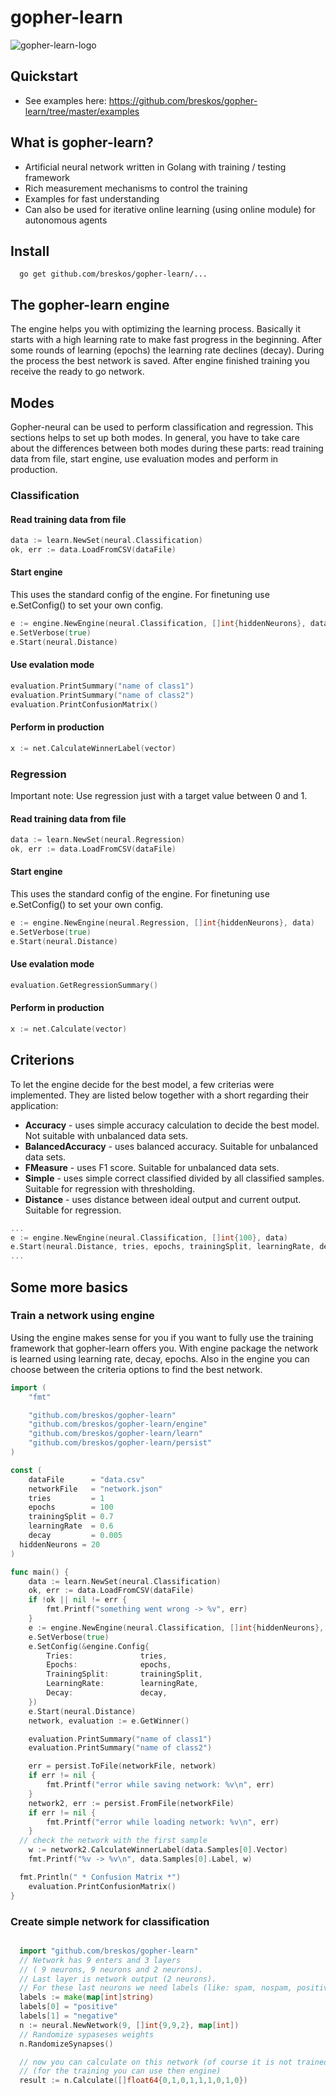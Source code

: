 # gopher-learn

![gopher-learn-logo](http://alexander.bre.sk/x/gopher-neural-small.png " The Gopher Neural logo ")

## Quickstart

- See examples here: https://github.com/breskos/gopher-learn/tree/master/examples

## What is gopher-learn?

- Artificial neural network written in Golang with training / testing framework
- Rich measurement mechanisms to control the training
- Examples for fast understanding
- Can also be used for iterative online learning (using online module) for autonomous agents

## Install

```
  go get github.com/breskos/gopher-learn/...
```

## The gopher-learn engine

The engine helps you with optimizing the learning process.
Basically it starts with a high learning rate to make fast progress in the beginning.
After some rounds of learning (epochs) the learning rate declines (decay).
During the process the best network is saved.
After engine finished training you receive the ready to go network.

## Modes

Gopher-neural can be used to perform classification and regression. This sections helps to set up both modes. In general, you have to take care about the differences between both modes during these parts: read training data from file, start engine, use evaluation modes and perform in production.

### Classification

#### Read training data from file

```go
data := learn.NewSet(neural.Classification)
ok, err := data.LoadFromCSV(dataFile)
```

#### Start engine

This uses the standard config of the engine.
For finetuning use e.SetConfig() to set your own config.

```go
e := engine.NewEngine(neural.Classification, []int{hiddenNeurons}, data)
e.SetVerbose(true)
e.Start(neural.Distance)
```

#### Use evalation mode

```go
evaluation.PrintSummary("name of class1")
evaluation.PrintSummary("name of class2")
evaluation.PrintConfusionMatrix()
```

#### Perform in production

```go
x := net.CalculateWinnerLabel(vector)
```

### Regression

Important note: Use regression just with a target value between 0 and 1.

#### Read training data from file

```go
data := learn.NewSet(neural.Regression)
ok, err := data.LoadFromCSV(dataFile)
```

#### Start engine

This uses the standard config of the engine.
For finetuning use e.SetConfig() to set your own config.

```go
e := engine.NewEngine(neural.Regression, []int{hiddenNeurons}, data)
e.SetVerbose(true)
e.Start(neural.Distance)
```

#### Use evalation mode

```go
evaluation.GetRegressionSummary()
```

#### Perform in production

```go
x := net.Calculate(vector)
```

## Criterions

To let the engine decide for the best model, a few criterias were implemented. They are listed below together with a short regarding their application:

- **Accuracy** - uses simple accuracy calculation to decide the best model. Not suitable with unbalanced data sets.
- **BalancedAccuracy** - uses balanced accuracy. Suitable for unbalanced data sets.
- **FMeasure** - uses F1 score. Suitable for unbalanced data sets.
- **Simple** - uses simple correct classified divided by all classified samples. Suitable for regression with thresholding.
- **Distance** - uses distance between ideal output and current output. Suitable for regression.

```go
...
e := engine.NewEngine(neural.Classification, []int{100}, data)
e.Start(neural.Distance, tries, epochs, trainingSplit, learningRate, decay)
...
```

## Some more basics

### Train a network using engine

Using the engine makes sense for you if you want to fully use the training framework that gopher-learn offers you.
With engine package the network is learned using learning rate, decay, epochs.
Also in the engine you can choose between the criteria options to find the best network.

```go
import (
	"fmt"

	"github.com/breskos/gopher-learn"
	"github.com/breskos/gopher-learn/engine"
	"github.com/breskos/gopher-learn/learn"
	"github.com/breskos/gopher-learn/persist"
)

const (
	dataFile      = "data.csv"
	networkFile   = "network.json"
	tries         = 1
	epochs        = 100
	trainingSplit = 0.7
	learningRate  = 0.6
	decay         = 0.005
  hiddenNeurons = 20
)

func main() {
	data := learn.NewSet(neural.Classification)
	ok, err := data.LoadFromCSV(dataFile)
	if !ok || nil != err {
		fmt.Printf("something went wrong -> %v", err)
	}
	e := engine.NewEngine(neural.Classification, []int{hiddenNeurons}, data)
	e.SetVerbose(true)
	e.SetConfig(&engine.Config{
		Tries:               tries,
		Epochs:              epochs,
		TrainingSplit:       trainingSplit,
		LearningRate:        learningRate,
		Decay:               decay,
	})
	e.Start(neural.Distance)
	network, evaluation := e.GetWinner()

	evaluation.PrintSummary("name of class1")
	evaluation.PrintSummary("name of class2")

	err = persist.ToFile(networkFile, network)
	if err != nil {
		fmt.Printf("error while saving network: %v\n", err)
	}
	network2, err := persist.FromFile(networkFile)
	if err != nil {
		fmt.Printf("error while loading network: %v\n", err)
	}
  // check the network with the first sample
	w := network2.CalculateWinnerLabel(data.Samples[0].Vector)
	fmt.Printf("%v -> %v\n", data.Samples[0].Label, w)

  fmt.Println(" * Confusion Matrix *")
	evaluation.PrintConfusionMatrix()
}

```

### Create simple network for classification

```go

  import "github.com/breskos/gopher-learn"
  // Network has 9 enters and 3 layers
  // ( 9 neurons, 9 neurons and 2 neurons).
  // Last layer is network output (2 neurons).
  // For these last neurons we need labels (like: spam, nospam, positive, negative)
  labels := make(map[int]string)
  labels[0] = "positive"
  labels[1] = "negative"
  n := neural.NewNetwork(9, []int{9,9,2}, map[int])
  // Randomize sypaseses weights
  n.RandomizeSynapses()

  // now you can calculate on this network (of course it is not trained yet)
  // (for the training you can use then engine)
  result := n.Calculate([]float64{0,1,0,1,1,1,0,1,0})

```
